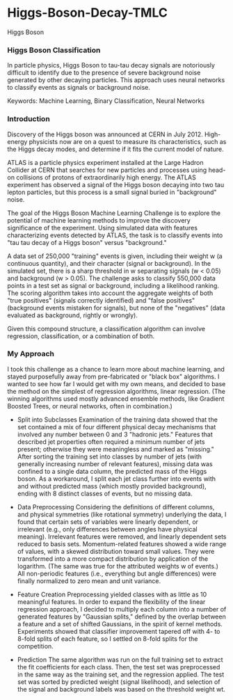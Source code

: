# Higgs-Boson-Decay-TMLC
Higgs Boson


### Higgs Boson Classification

In particle physics, Higgs Boson to tau-tau decay signals are notoriously difficult to identify due to the presence of severe background noise generated by other
decaying particles. This approach uses neural networks to classify events as signals or background noise.

Keywords: Machine Learning, Binary Classification, Neural Networks

### Introduction

Discovery of the Higgs boson was announced at CERN in July 2012. High-energy physicists now are on a quest to measure its characteristics, such as the Higgs decay modes,
and determine if it fits the current model of nature.

ATLAS is a particle physics experiment installed at the Large Hadron Collider at CERN that searches for new particles and processes using head-on collisions of protons of
extraordinarily high energy. The ATLAS experiment has observed a signal of the Higgs boson decaying into two tau lepton particles, but this process is a small signal buried
in "background" noise.

The goal of the Higgs Boson Machine Learning Challenge is to explore the potential of machine learning methods to improve the discovery significance of the experiment. Using
simulated data with features characterizing events detected by ATLAS, the task is to classify events into "tau tau decay of a Higgs boson" versus "background."

A data set of 250,000 "training" events is given, including their weight w (a continuous quantity), and their character (signal or background). In the simulated set,
there is a sharp threshold in w separating signals (w < 0.05) and background (w > 0.05). The challenge asks to classify 550,000 data points in a test set as signal or background,
including a likelihood ranking. The scoring algorithm takes into account the aggregate weights of both "true positives" (signals correctly identified) and "false positives"
(background events mistaken for signals), but none of the "negatives" (data evaluated as background, rightly or wrongly).

Given this compound structure, a classification algorithm can involve regression, classification, or a combination of both.

### My Approach
I took this challenge as a chance to learn more about machine learning, and stayed purposefully away from pre-fabricated or "black box" algorithms. I wanted to see how
far I would get with my own means, and decided to base the method on the simplest of regression algorithms, linear regression. (The winning algorithms used mostly advanced
ensemble methods, like Gradient Boosted Trees, or neural networks, often in combination.)

- Split into Subclasses
Examination of the training data showed that the set contained a mix of four different physical decay mechanisms that involved any number between 0 and 3 "hadronic jets."
Features that described jet properties often required a minimum number of jets present; otherwise they were meaningless and marked as "missing." After sorting the training
set into classes by number of jets (with generally increasing number of relevant features), missing data was confined to a single data column, the predicted mass of the Higgs
boson. As a workaround, I split each jet class further into events with and without predicted mass (which mostly provided background), ending with 8 distinct classes of events,
but no missing data.

- Data Preprocessing
Considering the definitions of different columns, and physical symmetries (like rotational symmetry) underlying the data, I found that certain sets of variables were linearly
dependent, or irrelevant (e.g., only differences between angles have physical meaning). Irrelevant features were removed, and linearly dependent sets reduced to basis sets.
Momentum-related features showed a wide range of values, with a skewed distribution toward small values. They were transformed into a more compact distribution by application
of the logarithm. (The same was true for the attributed weights w of events.) All non-periodic features (i.e., everything but angle differences) were finally normalized to
zero mean and unit variance.

- Feature Creation
Preprocessing yielded classes with as little as 10 meaningful features. In order to expand the flexibility of the linear regression approach, I decided to multiply each
column into a number of generated features by "Gaussian splits," defined by the overlap between a feature and a set of shifted Gaussians, in the spirit of kernel methods.
Experiments showed that classifier improvement tapered off with 4- to 8-fold splits of each feature, so I settled on 8-fold splits for the competition.

- Prediction
The same algorithm was run on the full training set to extract the fit coefficients for each class. Then, the test set was preprocessed in the same way as the training set,
and the regression applied. The test set was sorted by predicted weight (signal likelihood), and selection of the signal and background labels was based on the threshold
weight wt.


